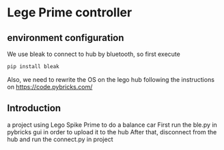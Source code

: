 # Lege Prime controller

## environment configuration
We use bleak to connect to hub by bluetooth, so first execute
```bash
pip install bleak
```
Also, we need to rewrite the OS on the lego hub following the instructions on https://code.pybricks.com/


## Introduction
a project using Lego Spike Prime to do a balance car
First run the ble.py in pybricks gui in order to upload it to the hub
After that, disconnect from the hub and run the connect.py in project

